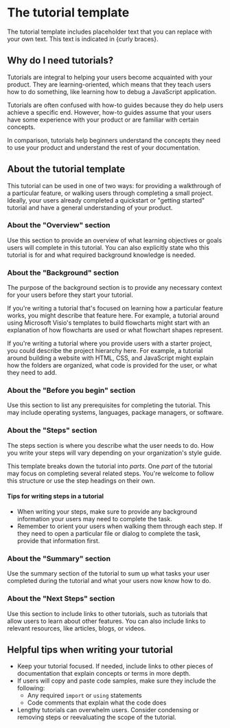 # The tutorial template 

The tutorial template includes placeholder text that you can replace with your own text. This text is indicated in {curly braces}.

## Why do I need tutorials?

Tutorials are integral to helping your users become acquainted with your product. They are learning-oriented, which means that they teach users how to do something, like learning how to debug a JavaScript application. 

Tutorials are often confused with how-to guides because they do help users achieve a specific end. However, how-to guides assume that your users have some experience with your product or are familiar with certain concepts. 

In comparison, tutorials help beginners understand the concepts they need to use your product and understand the rest of your documentation. 

## About the tutorial template 

This tutorial can be used in one of two ways: for providing a walkthrough of a particular feature, or walking users through completing a small project. Ideally, your users already completed a quickstart or "getting started" tutorial and have a general understanding of your product. 

### About the "Overview" section

Use this section to provide an overview of what learning objectives or goals users will complete in this tutorial. You can also explicitly state who this tutorial is for and what required background knowledge is needed. 

### About the "Background" section

The purpose of the background section is to provide any necessary context for your users before they start your tutorial. 

If you're writing a tutorial that's focused on learning how a particular feature works, you might describe that feature here. For example, a tutorial around using Microsoft Visio's templates to build flowcharts might start with an explanation of how flowcharts are used or what flowchart shapes represent. 

If you're writing a tutorial where you provide users with a starter project, you could describe the project hierarchy here. For example, a tutorial around building a website with HTML, CSS, and JavaScript might explain how the folders are organized, what code is provided for the user, or what they need to add.

### About the "Before you begin" section

Use this section to list any prerequisites for completing the tutorial. This may include operating systems, languages, package managers, or software.

### About the "Steps" section

The steps section is where you describe what the user needs to do. How you write your steps will vary depending on your organization's style guide. 

This template breaks down the tutorial into _parts_. One _part_ of the tutorial may focus on completing several related steps. You're welcome to follow this structure or use the step headings on their own.

#### Tips for writing steps in a tutorial

* When writing your steps, make sure to provide any background information your users may need to complete the task. 
* Remember to orient your users when walking them through each step. If they need to open a particular file or dialog to complete the task, provide that information first.

### About the "Summary" section

Use the summary section of the tutorial to sum up what tasks your user completed during the tutorial and what your users now know how to do.

### About the "Next Steps" section

Use this section to include links to other tutorials, such as tutorials that allow users to learn about other features. You can also include links to relevant resources, like articles, blogs, or videos.

## Helpful tips when writing your tutorial 

* Keep your tutorial focused. If needed, include links to other pieces of documentation that explain concepts or terms in more depth.
* If users will copy and paste code samples, make sure they include the following:
  * Any required `import` or `using` statements
  * Code comments that explain what the code does 
* Lengthy tutorials can overwhelm users. Consider condensing or removing steps or reevaluating the scope of the tutorial.